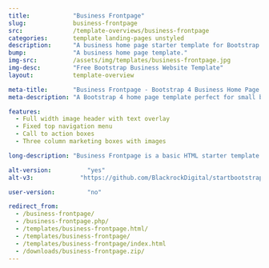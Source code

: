 ```yaml
---
title:            "Business Frontpage"
slug:             business-frontpage
src:              /template-overviews/business-frontpage
categories:       template landing-pages unstyled
description:      "A business home page starter template for Bootstrap 4 featuring marketing boxes and a full width image header."
bump:             "A business home page template."
img-src:          /assets/img/templates/business-frontpage.jpg
img-desc:         "Free Bootstrap Business Website Template"
layout:           template-overview

meta-title:       "Business Frontpage - Bootstrap 4 Business Home Page Template"
meta-description: "A Bootstrap 4 home page template perfect for small business websites. All Start Bootstrap templates are free to use and open source."

features:
  - Full width image header with text overlay
  - Fixed top navigation menu
  - Call to action boxes
  - Three column marketing boxes with images

long-description: "Business Frontpage is a basic HTML starter template for creating a Bootstrap based website for a small business or other organization."

alt-version:		  "yes"
alt-v3:		        "https://github.com/BlackrockDigital/startbootstrap-business-frontpage/archive/v3.3.7.zip"

user-version:		  "no"

redirect_from:
  - /business-frontpage/
  - /business-frontpage.php/
  - /templates/business-frontpage.html/
  - /templates/business-frontpage/
  - /templates/business-frontpage/index.html
  - /downloads/business-frontpage.zip/
---
```

